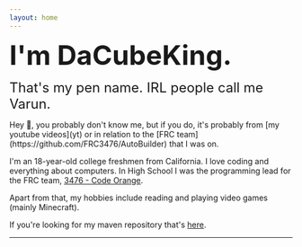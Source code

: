 ```yaml
---
layout: home
---
```

<head>
  <link rel="stylesheet" href="/css/index.css">
</head>



<font size = "8"><b>I'm DaCubeKing.</b></font>
<div style="line-height:5%;">
    <br>
</div>
<font size = "5">That's my pen name. IRL people call me Varun. </font>

<div style="line-height:100%;">
    <br>
</div>
Hey 👋, you probably don't know me, but if you do, it's probably from [my youtube videos](yt)
or in relation to the [FRC team](https://github.com/FRC3476/AutoBuilder) that I was on.

I'm an 18-year-old college freshmen from California. I love coding and everything about computers.
In High School I was the programming lead for the FRC team, [3476 - Code Orange](http://teamcodeorange.com/).

<div id="currentlyReading">
Apart from that, my hobbies include reading and playing video games (mainly Minecraft).
</div>

<script>
	fetch(
		'https://books.api.dacubeking.com/currentlyreading',
	)
    .then(function(response) {
        // When the page is loaded convert it to text
        return response.text()
    })
    .then(function(html) {
        document.getElementById("currentlyReading").innerHTML +=  html
    })
</script>

<p></p>

If you're looking for my maven repository that's [here](https://maven.dacubeking.com).

---
<div style="line-height:120%;">
    <br>
</div>
